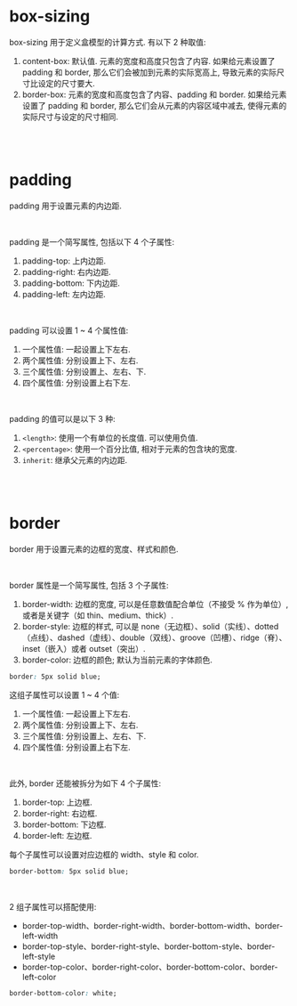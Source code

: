 # box-sizing

box-sizing 用于定义盒模型的计算方式. 有以下 2 种取值:

1.  content-box: 默认值. 元素的宽度和高度只包含了内容. 如果给元素设置了 padding 和 border, 那么它们会被加到元素的实际宽高上, 导致元素的实际尺寸比设定的尺寸要大.
2.  border-box: 元素的宽度和高度包含了内容、padding 和 border. 如果给元素设置了 padding 和 border, 那么它们会从元素的内容区域中减去, 使得元素的实际尺寸与设定的尺寸相同.

<br><br>

# padding

padding 用于设置元素的内边距.

<br>

padding 是一个简写属性, 包括以下 4 个子属性:

1.  padding-top: 上内边距.
2.  padding-right: 右内边距.
3.  padding-bottom: 下内边距.
4.  padding-left: 左内边距.

<br>

padding 可以设置 1 ~ 4 个属性值:

1. 一个属性值: 一起设置上下左右.
2. 两个属性值: 分别设置上下、左右.
3. 三个属性值: 分别设置上、左右、下.
4. 四个属性值: 分别设置上右下左.

<br>

padding 的值可以是以下 3 种:

1.  `<length>`: 使用一个有单位的长度值. 可以使用负值.
2.  `<percentage>`: 使用一个百分比值, 相对于元素的包含块的宽度.
3.  `inherit`: 继承父元素的内边距.

<br><br>

# border

border 用于设置元素的边框的宽度、样式和颜色.

<br>

border 属性是一个简写属性, 包括 3 个子属性:

1.  border-width: 边框的宽度, 可以是任意数值配合单位（不接受 % 作为单位）, 或者是关键字（如 thin、medium、thick）.
2.  border-style: 边框的样式, 可以是 none（无边框）、solid（实线）、dotted（点线）、dashed（虚线）、double（双线）、groove（凹槽）、ridge（脊）、inset（嵌入）或者 outset（突出）.
3.  border-color: 边框的颜色; 默认为当前元素的字体颜色.

```css
border: 5px solid blue;
```

这组子属性可以设置 1 ~ 4 个值:

1. 一个属性值: 一起设置上下左右.
2. 两个属性值: 分别设置上下、左右.
3. 三个属性值: 分别设置上、左右、下.
4. 四个属性值: 分别设置上右下左.

<br>

此外, border 还能被拆分为如下 4 个子属性:

1.  border-top: 上边框.
2.  border-right: 右边框.
3.  border-bottom: 下边框.
4.  border-left: 左边框.

每个子属性可以设置对应边框的 width、style 和 color.

```css
border-bottom: 5px solid blue;
```

<br>

2 组子属性可以搭配使用:

-   border-top-width、border-right-width、border-bottom-width、border-left-width
-   border-top-style、border-right-style、border-bottom-style、border-left-style
-   border-top-color、border-right-color、border-bottom-color、border-left-color

```css
border-bottom-color: white;
```

<br>

​
